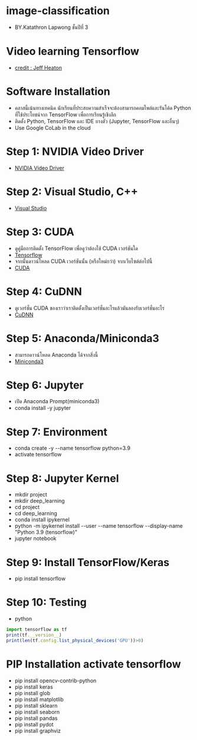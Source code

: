 # image-classification
- BY.Katathron Lapwong ชั้นปีที่ 3 
# Video learning Tensorflow
- [credit : Jeff Heaton](https://www.youtube.com/watch?v=OEFKlRSd8Ic)
# Software Installation 
- คลาสนี้เน้นทางเทคนิค นักเรียนที่ประสบความสำเร็จจะต้องสามารถคอมไพล์และรันโค้ด Python ที่ใช้ประโยชน์จาก TensorFlow เพื่อการเรียนรู้เชิงลึก
- ติดตั้ง Python, TensorFlow และ IDE บางตัว (Jupyter, TensorFlow และอื่นๆ)
- Use Google CoLab in the cloud
# Step 1: NVIDIA Video Driver
- [NVIDIA Video Driver](https://www.nvidia.com/Download/index.aspx?lang=th)
# Step 2: Visual Studio, C++
- [Visual Studio](https://visualstudio.microsoft.com/)
# Step 3: CUDA
- ดูคู่มือการติดตั้ง TensorFlow เพื่อดูว่าต้องใช้ CUDA เวอร์ชันใด
- [Tensorflow](https://www.tensorflow.org/install/gpu)
- จากนั้นดาวน์โหลด CUDA เวอร์ชันนั้น (หรือใหม่กว่า) จากเว็บไซต์ต่อไปนี้
- [CUDA](https://developer.nvidia.com/cuda-toolkit-archive)
# Step 4: CuDNN
- ดูเวอร์ชั่น CUDA ของเราว่าเราติดตั้งเป็นเวอร์ชั่นอะไรแล้วมันลองรับเวอร์ชั่นอะไร
- [CuDNN](https://developer.nvidia.com/rdp/cudnn-archive)
# Step 5: Anaconda/Miniconda3
- สามารถดาวน์โหลด Anaconda ได้จากสิ่งนี้
- [Miniconda3](https://docs.conda.io/en/latest/miniconda.html)
# Step 6: Jupyter
- เปิด Anaconda Prompt(miniconda3) 
- conda install -y jupyter
# Step 7: Environment
- conda create -y --name tensorflow python=3.9
- activate tensorflow
# Step 8: Jupyter Kernel
- mkdir project 
- mkdir deep_learning
- cd project 
- cd deep_learning
- conda install ipykernel
- python -m ipykernel install --user --name tensorflow --display-name "Python 3.9 (tensorflow)"
- jupyter notebook
# Step 9: Install TensorFlow/Keras
- pip install tensorflow
# Step 10: Testing
- python
 ```javascript
import tensorflow as tf 
print(tf.__version__)
print(len(tf.config.list_physical_devices('GPU'))>0)
 ```
# PIP Installation activate tensorflow
- pip install opencv-contrib-python 
- pip install keras 
- pip install glob 
- pip install matplotlib 
- pip install sklearn 
- pip install seaborn 
- pip install pandas 
- pip install pydot
- pip install graphviz
